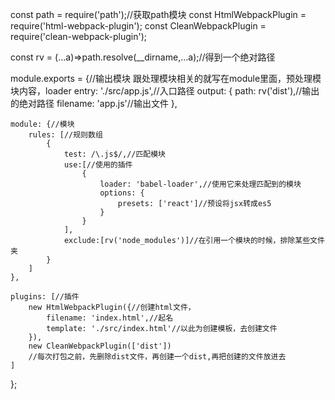const path = require('path');//获取path模块
const HtmlWebpackPlugin = require('html-webpack-plugin');
const CleanWebpackPlugin = require('clean-webpack-plugin');

const rv = (...a)=>path.resolve(__dirname,...a);//得到一个绝对路径

module.exports = {//输出模块   跟处理模块相关的就写在module里面，预处理模块内容，loader
    entry: './src/app.js',//入口路径
    output: {
        path: rv('dist'),//输出的绝对路径
        filename: 'app.js'//输出文件
    },

    module: {//模块
        rules: [//规则数组
            {
                test: /\.js$/,//匹配模块
                use:[//使用的插件
                    {
                        loader: 'babel-loader',//使用它来处理匹配到的模块
                        options: {
                            presets: ['react']//预设将jsx转成es5
                        }
                    }
                ],
                exclude:[rv('node_modules')]//在引用一个模块的时候，排除某些文件夹
            }
        ]
    },

    plugins: [//插件
        new HtmlWebpackPlugin({//创建html文件，
            filename: 'index.html',//起名
            template: './src/index.html'//以此为创建模板，去创建文件
        }),
        new CleanWebpackPlugin(['dist'])
        //每次打包之前，先删除dist文件，再创建一个dist,再把创建的文件放进去
    ]

};